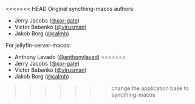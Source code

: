 <<<<<<< HEAD
Original syncthing-macos authors:
* Jerry Jacobs ([@xor-gate](https://github.com/xor-gate))
* Victor Babenko ([@virusman](https://github.com/virusman))
* Jakob Borg ([@calmh](https://github.com/calmh))

For jellyfin-server-macos:
* Anthony Lavado ([@anthonylavad](https://github.com/anthonylavado))
=======
* Jerry Jacobs ([@xor-gate](https://github.com/xor-gate))
* Victor Babenko ([@virusman](https://github.com/virusman))
* Jakob Borg ([@calmh](https://github.com/calmh))
>>>>>>> change the application base to syncthing-macos
